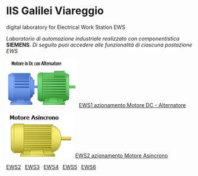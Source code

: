 # IIS Galilei Viareggio
digital laboratory for Electrical Work Station EWS

*Laboratorio di automazione industriale realizzato con componentistica* **SIEMENS**.
*Di seguito puoi accedere alle funzionalità di ciascuna postazione EWS*

<img src="image/acdcmachine.png" width="190" height="130">&ensp;[EWS1 azionamento Motore DC - Alternatore](/ews1.md)

<img src="image/asincrono.png" width="180" height="120">&ensp;[EWS2 azionamento Motore Asincrono](/ews2.md)


[EWS2](/ews2.md) &ensp;[EWS3](/ews3.md) &ensp;[EWS4](/ews4.md) &ensp;[EWS5](/ews5.md) &ensp;[EWS6](/ews6.md) 

